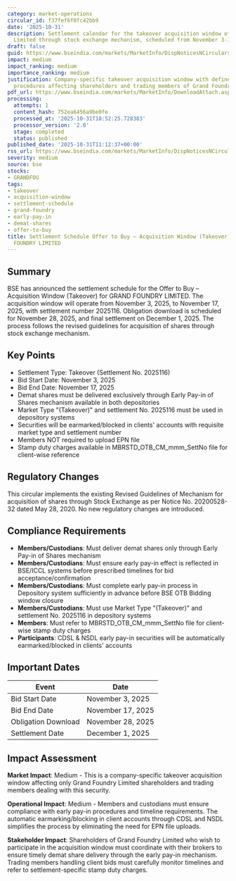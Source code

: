 ```yaml
---
category: market-operations
circular_id: f37fef6f0fc42bb9
date: '2025-10-31'
description: Settlement calendar for the takeover acquisition window of Grand Foundry
  Limited through stock exchange mechanism, scheduled from November 3-17, 2025.
draft: false
guid: https://www.bseindia.com/markets/MarketInfo/DispNoticesNCirculars.aspx?Noticeid={14420A5E-8CAE-4D98-AAB1-8752502DACED}&noticeno=20251031-14&dt=10/31/2025&icount=14&totcount=66&flag=0
impact: medium
impact_ranking: medium
importance_ranking: medium
justification: Company-specific takeover acquisition window with defined settlement
  procedures affecting shareholders and trading members of Grand Foundry Limited
pdf_url: https://www.bseindia.com/markets/MarketInfo/DownloadAttach.aspx?id=20251031-14&attachedId=
processing:
  attempts: 1
  content_hash: 752ea6456a9be0fe
  processed_at: '2025-10-31T18:52:25.728383'
  processor_version: '2.0'
  stage: completed
  status: published
published_date: '2025-10-31T11:12:37+00:00'
rss_url: https://www.bseindia.com/markets/MarketInfo/DispNoticesNCirculars.aspx?Noticeid={14420A5E-8CAE-4D98-AAB1-8752502DACED}&noticeno=20251031-14&dt=10/31/2025&icount=14&totcount=66&flag=0
severity: medium
source: bse
stocks:
- GRANDFOU
tags:
- takeover
- acquisition-window
- settlement-schedule
- grand-foundry
- early-pay-in
- demat-shares
- offer-to-buy
title: Settlement Schedule Offer to Buy – Acquisition Window (Takeover) for GRAND
  FOUNDRY LIMITED
---
```


## Summary

BSE has announced the settlement schedule for the Offer to Buy – Acquisition Window (Takeover) for GRAND FOUNDRY LIMITED. The acquisition window will operate from November 3, 2025, to November 17, 2025, with settlement number 2025116. Obligation download is scheduled for November 28, 2025, and final settlement on December 1, 2025. The process follows the revised guidelines for acquisition of shares through stock exchange mechanism.

## Key Points

- Settlement Type: Takeover (Settlement No. 2025116)
- Bid Start Date: November 3, 2025
- Bid End Date: November 17, 2025
- Demat shares must be delivered exclusively through Early Pay-in of Shares mechanism available in both depositories
- Market Type "(Takeover)" and settlement No. 2025116 must be used in depository systems
- Securities will be earmarked/blocked in clients' accounts with requisite market type and settlement number
- Members NOT required to upload EPN file
- Stamp duty charges available in MBRSTD_OTB_CM_mmm_SettNo file for client-wise reference

## Regulatory Changes

This circular implements the existing Revised Guidelines of Mechanism for acquisition of shares through Stock Exchange as per Notice No. 20200528-32 dated May 28, 2020. No new regulatory changes are introduced.

## Compliance Requirements

- **Members/Custodians**: Must deliver demat shares only through Early Pay-in of Shares mechanism
- **Members/Custodians**: Must ensure early pay-in effect is reflected in BSE/ICCL systems before prescribed timelines for bid acceptance/confirmation
- **Members/Custodians**: Must complete early pay-in process in Depository system sufficiently in advance before BSE OTB Bidding window closure
- **Members/Custodians**: Must use Market Type "(Takeover)" and settlement No. 2025116 in depository systems
- **Members**: Must refer to MBRSTD_OTB_CM_mmm_SettNo file for client-wise stamp duty charges
- **Participants**: CDSL & NSDL early pay-in securities will be automatically earmarked/blocked in clients' accounts

## Important Dates

| Event | Date |
|-------|------|
| Bid Start Date | November 3, 2025 |
| Bid End Date | November 17, 2025 |
| Obligation Download | November 28, 2025 |
| Settlement Date | December 1, 2025 |

## Impact Assessment

**Market Impact**: Medium - This is a company-specific takeover acquisition window affecting only Grand Foundry Limited shareholders and trading members dealing with this security.

**Operational Impact**: Medium - Members and custodians must ensure compliance with early pay-in procedures and timeline requirements. The automatic earmarking/blocking in client accounts through CDSL and NSDL simplifies the process by eliminating the need for EPN file uploads.

**Stakeholder Impact**: Shareholders of Grand Foundry Limited who wish to participate in the acquisition window must coordinate with their brokers to ensure timely demat share delivery through the early pay-in mechanism. Trading members handling client bids must carefully monitor timelines and refer to settlement-specific stamp duty charges.